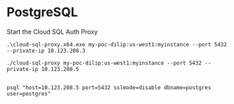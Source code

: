 # PostgreSQL

Start the Cloud SQL Auth Proxy
```
.\cloud-sql-proxy.x64.exe my-poc-dilip:us-west1:myinstance --port 5432 --private-ip 10.123.208.3

./cloud-sql-proxy my-poc-dilip:us-west1:myinstance --port 5432 --private-ip 10.123.208.5


psql "host=10.123.208.5 port=5432 sslmode=disable dbname=postgres user=postgres"
```




